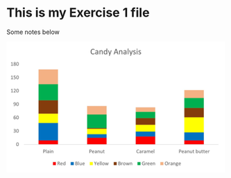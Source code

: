 # This is my Exercise 1 file

Some notes below

![This is my summarized visual for the candy data I made](candyobservation1.jpg)
